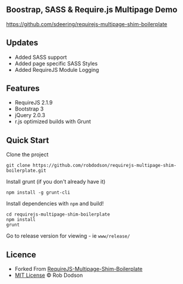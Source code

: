 ## Boostrap, SASS & Require.js Multipage Demo

https://github.com/sdeering/requirejs-multipage-shim-boilerplate

## Updates

- Added SASS support
- Added page specific SASS Styles
- Added RequireJS Module Logging

## Features

- RequireJS 2.1.9
- Bootstrap 3
- jQuery 2.0.3
- r.js optimized builds with Grunt


## Quick Start

Clone the project

```
git clone https://github.com/robdodson/requirejs-multipage-shim-boilerplate.git
```

Install grunt (if you don't already have it)

```
npm install -g grunt-cli
```

Install dependencies with `npm` and build!

```
cd requirejs-multipage-shim-boilerplate
npm install
grunt
```

Go to release version for viewing - ie ```www/release/```


## Licence

- Forked From [RequireJS-Multipage-Shim-Boilerplate](https://github.com/robdodson/requirejs-multipage-shim-boilerplate)
- [MIT License](http://robdodson.mit-license.org/) © Rob Dodson
